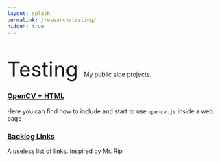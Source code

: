 ```yaml
---
layout: splash
permalink: /research/testing/
hidden: true
---
```

<html lang="en">
<br> <br>
<font size="12"> Testing </font>
</html>
My public side projects.

### [OpenCV + HTML](../testing/opencv)
Here you can find how to include and start to use <code>opencv.js</code> inside a web page

### [Backlog Links](../testing/links)
A useless list of links. Inspired by Mr. Rip